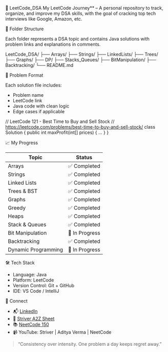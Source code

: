  🚀 LeetCode_DSA
My LeetCode Journey** – A personal repository to track, organize, and improve my DSA skills, with the goal of cracking top tech interviews like Google, Amazon, etc.


📂 Folder Structure

Each folder represents a DSA topic and contains Java solutions with problem links and explanations in comments.

LeetCode\_DSA/
├── Arrays/
├── Strings/
├── LinkedLists/
├── Trees/
├── Graphs/
├── DP/
├── Stacks\_Queues/
├── BitManipulation/
├── Backtracking/
└── README.md


📌 Problem Format

Each solution file includes:
- Problem name
- LeetCode link
- Java code with clean logic
- Edge cases if applicable

// LeetCode 121 - Best Time to Buy and Sell Stock
// https://leetcode.com/problems/best-time-to-buy-and-sell-stock/
class Solution {
    public int maxProfit(int[] prices) {
        ...
    }
}

📈 My Progress

| Topic               | Status         |
| ------------------- | -------------- |
| Arrays              | ✅ Completed    |
| Strings             | ✅ Completed    |
| Linked Lists        | ✅ Completed    |
| Trees & BST         | ✅ Completed    |
| Graphs              | ✅ Completed    |
| Greedy              | ✅ Completed    |
| Heaps               | ✅ Completed    |
| Stack & Queues      | ✅ Completed    |
| Bit Manipulation    | 🔄 In Progress |
| Backtracking        | ✅ Completed    |
| Dynamic Programming | 🔄 In Progress |




🛠️ Tech Stack

* Language: Java
* Platform: LeetCode
* Version Control: Git + GitHub
* IDE: VS Code / IntelliJ


🔗 Connect

* 📬 [LinkedIn](https://www.linkedin.com/)
* 🧠 [Striver A2Z Sheet](https://takeuforward.org/interviews/strivers-sde-sheet-top-coding-interview-problems/)
* 📚 [NeetCode 150](https://neetcode.io/)
* 📹 YouTube: Striver | Aditya Verma | NeetCode


> “Consistency over intensity. One problem a day keeps regret away.”
